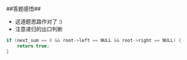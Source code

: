 ##答题感悟##

* 这道题思路作对了 :)
* 注意递归的出口判断

```c
if (next_sum == 0 && root->left == NULL && root->right == NULL) {
    return true;
}
```
